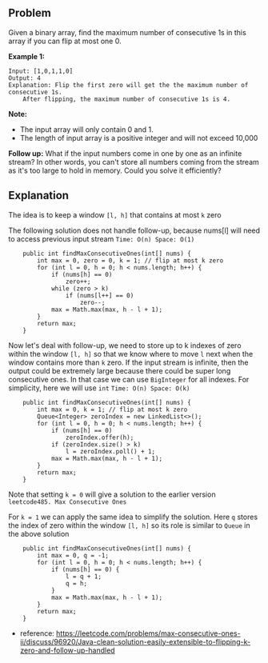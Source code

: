 ## Problem
Given a binary array, find the maximum number of consecutive 1s in this array if you can flip at most one 0.

<strong>Example 1:</strong>
```
Input: [1,0,1,1,0]
Output: 4
Explanation: Flip the first zero will get the the maximum number of consecutive 1s.
    After flipping, the maximum number of consecutive 1s is 4.
```

<strong>Note:</strong>
- The input array will only contain 0 and 1.
- The length of input array is a positive integer and will not exceed 10,000

<strong>Follow up:</strong>
What if the input numbers come in one by one as an infinite stream? In other words, you can't store all numbers 
coming from the stream as it's too large to hold in memory. Could you solve it efficiently?

## Explanation
The idea is to keep a window ```[l, h]``` that contains at most ```k``` zero

The following solution does not handle follow-up, because nums[l] will need to access previous input stream
```Time: O(n) Space: O(1)```
```
    public int findMaxConsecutiveOnes(int[] nums) {
        int max = 0, zero = 0, k = 1; // flip at most k zero
        for (int l = 0, h = 0; h < nums.length; h++) {
            if (nums[h] == 0)                                           
                zero++;
            while (zero > k)
                if (nums[l++] == 0)
                    zero--;                                     
            max = Math.max(max, h - l + 1);
        }                                                               
        return max;             
    }
```
Now let's deal with follow-up, we need to store up to k indexes of zero within the window ```[l, h]``` so that we 
know where to move ```l``` next when the window contains more than ```k``` zero. If the input stream is infinite, 
then the output could be extremely large because there could be super long consecutive ones. In that case we can 
use ```BigInteger``` for all indexes. For simplicity, here we will use ```int```
```Time: O(n) Space: O(k)```
```
    public int findMaxConsecutiveOnes(int[] nums) {                 
        int max = 0, k = 1; // flip at most k zero
        Queue<Integer> zeroIndex = new LinkedList<>(); 
        for (int l = 0, h = 0; h < nums.length; h++) {
            if (nums[h] == 0)
                zeroIndex.offer(h);
            if (zeroIndex.size() > k)                                   
                l = zeroIndex.poll() + 1;
            max = Math.max(max, h - l + 1);
        }
        return max;                     
    }
```    
Note that setting ```k = 0``` will give a solution to the earlier version ```leetcode485. Max Consecutive Ones```

For ```k = 1``` we can apply the same idea to simplify the solution. Here ```q``` stores the index of zero within the 
window ```[l, h]``` so its role is similar to ```Queue``` in the above solution
```
    public int findMaxConsecutiveOnes(int[] nums) {
        int max = 0, q = -1;
        for (int l = 0, h = 0; h < nums.length; h++) {
            if (nums[h] == 0) {
                l = q + 1;
                q = h;
            }
            max = Math.max(max, h - l + 1);
        }                                                               
        return max;             
    }
```    
- reference: https://leetcode.com/problems/max-consecutive-ones-ii/discuss/96920/Java-clean-solution-easily-extensible-to-flipping-k-zero-and-follow-up-handled
